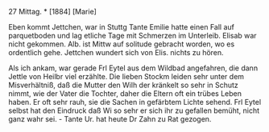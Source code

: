  27 Mittag. <Sept>* [1884]
[Marie]

Eben kommt Jettchen, war in Stuttg Tante Emilie hatte einen Fall auf parquetboden und lag etliche Tage mit Schmerzen im Unterleib. Elisab war nicht gekommen. Alb. ist Mittw auf solitude gebracht worden, wo es ordentlich gehe. Jettchen wundert sich von Elis. nichts zu hören.

Als ich ankam, war gerade Frl Eytel aus dem Wildbad angefahren, die dann Jettle von Heilbr viel erzählte. Die lieben Stockm leiden sehr unter dem Misverhältniß, daß die Mutter den Wilh der kränkelt so sehr in Schutz nimmt, wie der Vater die Tochter, daher die Eltern oft ein trübes Leben haben. Er oft sehr rauh, sie die Sachen in gefärbtem Lichte sehend. Frl Eytel selbst hat den Eindruck daß Wi so sehr er sich ihr zu gefallen bemüht, nicht ganz wahr sei. - Tante Ur. hat heute Dr Zahn zu Rat gezogen. 